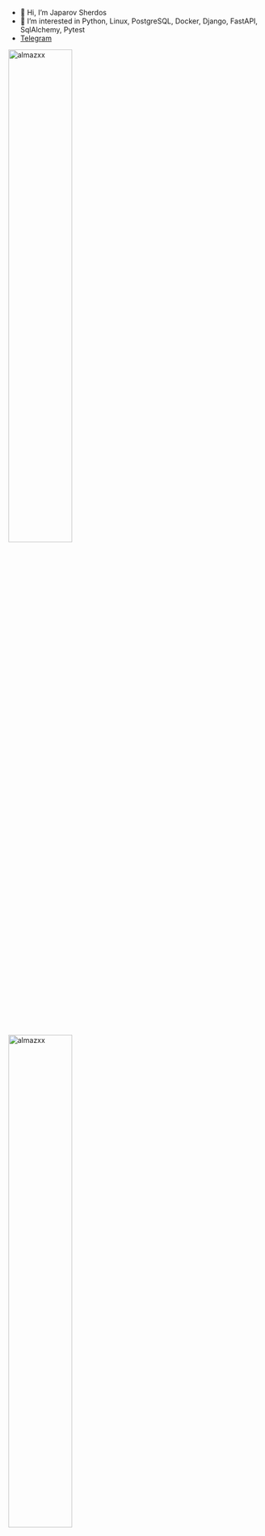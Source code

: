 - 👋 Hi, I’m Japarov Sherdos
- 👀 I’m interested in Python, Linux, PostgreSQL, Docker, Django, FastAPI, SqlAlchemy, Pytest
- <a href="https://t.me/Sherdos26">Telegram</a>
<p align="left">
<img height="50%" width="auto" src="https://github-readme-stats.vercel.app/api?username=Sherdos&show_icons=true&&count_private=true&theme=github&hide_border=true&bg_color=00000000&hide=issues,contribs&locale=en" alt="almazxx" />

<img height="50%" width="auto" src="https://github-readme-stats.vercel.app/api/top-langs?username=Sherdos&show_icons=true&count_private=true&theme=github&hide_border=true&bg_color=00000000&locale=en&layout=compact" alt="almazxx" />
</p>
<p align="center">
  <img src="https://github-profile-summary-cards.vercel.app/api/cards/profile-details?username=Sherdos&theme=tokyonight" alt="GitHub Summary Cards">
</p>
[![GitHub Streak](https://github-readme-streak-stats.herokuapp.com?user=Sherdos&theme=transparent&hide_border=true&date_format=M%20j%5B%2C%20Y%5D)](https://git.io/streak-stats)

